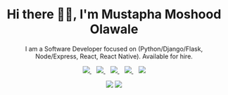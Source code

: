 <p align="center">
  <h1 align='center'>Hi there 👋🏾, I'm Mustapha Moshood Olawale</h1>
  <p align="center"> I am a Software Developer focused on (Python/Django/Flask, Node/Express, React, React Native). Available for hire.</p>
</p>

<p align='center'>
<a href="https://wa.me/2349090606132?text=Hello Olawale" target="_blank">
  <img src="https://img.shields.io/badge/WHATSAPP-%2325D366.svg?&style=for-the-badge&logo=whatsapp&logoColor=white" />
</a>&nbsp;&nbsp;
<a href="https://twitter.com/MustaphaMoshoo8" target="_blank">
  <img src="https://img.shields.io/badge/twitter-%231DA1F2.svg?&style=for-the-badge&logo=twitter&logoColor=white" />
</a>&nbsp;&nbsp;
<a href="https://www.linkedin.com/in/mustapha-moshood-090512196/" target="_blank">
  <img src="https://img.shields.io/badge/linkedin-%230077B5.svg?&style=for-the-badge&logo=linkedin&logoColor=white" />
</a>&nbsp;&nbsp;
<a href="mailto:folarinolawale3415@gmail.com" target="_blank">
  <img src="https://img.shields.io/badge/email me-%23D14836.svg?&style=for-the-badge&logo=gmail&logoColor=white" />
</a>&nbsp;&nbsp;
  <img src="https://gpvc.arturio.dev/olawale1rty" />
  
  <p align = "center">
  <img src = "https://github-readme-stats.vercel.app/api?username=olawale1rty&show_icons=true&theme=tokyonight&line_height=27">
  <img src = "https://github-readme-stats.vercel.app/api/top-langs/?username=olawale1rty&theme=tokyonight">
</p>
</p>
 
